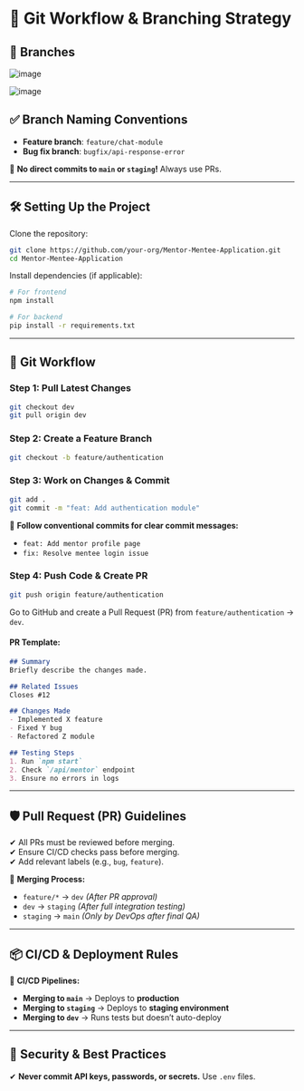 
# 🚀 Git Workflow & Branching Strategy

## 🔹 Branches

![image](https://github.com/user-attachments/assets/25bf9890-dab4-41dd-9a32-9e3ad6b8fab8)

![image](https://github.com/user-attachments/assets/08c786d2-51ab-420d-821f-4410b1d914ce)

## ✅ Branch Naming Conventions

- **Feature branch**: `feature/chat-module`
- **Bug fix branch**: `bugfix/api-response-error`

🔹 **No direct commits to `main` or `staging`!** Always use PRs.

---

## 🛠 Setting Up the Project

Clone the repository:

```sh
git clone https://github.com/your-org/Mentor-Mentee-Application.git
cd Mentor-Mentee-Application
```

Install dependencies (if applicable):

```sh
# For frontend  
npm install  

# For backend  
pip install -r requirements.txt  
```

---

## 🔄 Git Workflow

### Step 1: Pull Latest Changes

```sh
git checkout dev
git pull origin dev
```

### Step 2: Create a Feature Branch

```sh
git checkout -b feature/authentication
```

### Step 3: Work on Changes & Commit

```sh
git add .
git commit -m "feat: Add authentication module"
```

🔹 **Follow conventional commits for clear commit messages:**

- `feat: Add mentor profile page`  
- `fix: Resolve mentee login issue`  

### Step 4: Push Code & Create PR

```sh
git push origin feature/authentication
```

Go to GitHub and create a Pull Request (PR) from `feature/authentication` → `dev`.

#### PR Template:

```md
## Summary  
Briefly describe the changes made.  

## Related Issues  
Closes #12  

## Changes Made  
- Implemented X feature  
- Fixed Y bug  
- Refactored Z module  

## Testing Steps  
1. Run `npm start`  
2. Check `/api/mentor` endpoint  
3. Ensure no errors in logs  
```

---

## 🛡 Pull Request (PR) Guidelines

✔ All PRs must be reviewed before merging.  
✔ Ensure CI/CD checks pass before merging.  
✔ Add relevant labels (e.g., `bug`, `feature`).  

🔹 **Merging Process:**

- `feature/*` → `dev` _(After PR approval)_  
- `dev` → `staging` _(After full integration testing)_  
- `staging` → `main` _(Only by DevOps after final QA)_  

---

## 📦 CI/CD & Deployment Rules

🔹 **CI/CD Pipelines:**

- **Merging to `main`** → Deploys to **production**  
- **Merging to `staging`** → Deploys to **staging environment**  
- **Merging to `dev`** → Runs tests but doesn’t auto-deploy  

---

## 🔐 Security & Best Practices

✔ **Never commit API keys, passwords, or secrets.** Use `.env` files.
